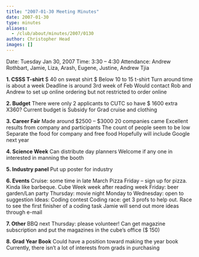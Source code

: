 ```yaml
---
title: "2007-01-30 Meeting Minutes"
date: 2007-01-30
type: minutes
aliases:
  - /club/about/minutes/2007/0130
author: Christopher Head
images: []
---
```


Date: Tuesday Jan 30, 2007
Time: 3:30 – 4:30
Attendance: Andrew Rothbart, Jamie, Liza, Arash, Eugene, Justine, Andrew Tjia

**1\. CSSS T-shirt**
$ 40 on sweat shirt
$ Below 10 to 15 t-shirt
Turn around time is about a week
Deadline is around 3rd week of Feb
Would contact Rob and Andrew to set up online ordering but not restricted to order online

**2\. Budget**
There were only 2 applicants to CUTC so have $ 1600 extra
X360?
Current budget is
Subsidy for Grad cruise and clothing

**3\. Career Fair**
Made around $2500 – $3000
20 companies came
Excellent results from company and participants
The count of people seem to be low
Separate the food for company and free food
Hopefully will include Google next year

**4\. Science Week**
Can distribute day planners
Welcome if any one in interested in manning the booth

**5\. Industry panel**
Put up poster for industry

**6\. Events**
Cruise: some time in late March
Pizza Friday – sign up for pizza. Kinda like barbeque.
Cube Week
week after reading week
Friday: beer garden/Lan party
Thursday: movie night
Monday to Wednesday: open to suggestion
Ideas:
Coding contest
Coding race: get 3 profs to help out. Race to see the first finisher of a coding task
Jamie will send out more ideas through e-mail

**7\. Other**
BBQ next Thursday: please volunteer!
Can get magazine subscription and put the magazines in the cube’s office ($ 150)

**8\. Grad Year Book**
Could have a position toward making the year book
Currently, there isn’t a lot of interests from grads in purchasing
